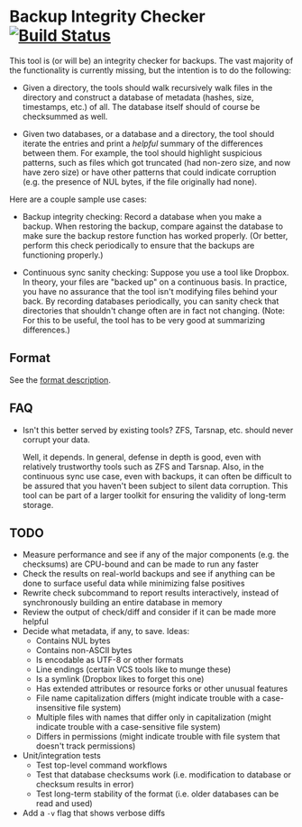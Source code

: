 # Backup Integrity Checker [![Build Status](https://travis-ci.org/elliottslaughter/integrity-checker.svg?branch=master)](https://travis-ci.org/elliottslaughter/integrity-checker)

This tool is (or will be) an integrity checker for backups. The vast
majority of the functionality is currently missing, but the intention
is to do the following:

  * Given a directory, the tools should walk recursively walk files in
    the directory and construct a database of metadata (hashes, size,
    timestamps, etc.) of all. The database itself should of course be
    checksummed as well.

  * Given two databases, or a database and a directory, the tool
    should iterate the entries and print a *helpful* summary of the
    differences between them. For example, the tool should highlight
    suspicious patterns, such as files which got truncated (had
    non-zero size, and now have zero size) or have other patterns that
    could indicate corruption (e.g. the presence of NUL bytes, if the
    file originally had none).

Here are a couple sample use cases:

  * Backup integrity checking: Record a database when you make a
    backup. When restoring the backup, compare against the database to
    make sure the backup restore function has worked properly. (Or
    better, perform this check periodically to ensure that the backups
    are functioning properly.)

  * Continuous sync sanity checking: Suppose you use a tool like
    Dropbox. In theory, your files are "backed up" on a continuous
    basis. In practice, you have no assurance that the tool isn't
    modifying files behind your back. By recording databases
    periodically, you can sanity check that directories that shouldn't
    change often are in fact not changing. (Note: For this to be
    useful, the tool has to be very good at summarizing differences.)

## Format

See the [format description](FORMAT.md).

## FAQ

  * Isn't this better served by existing tools? ZFS, Tarsnap,
    etc. should never corrupt your data.

    Well, it depends. In general, defense in depth is good, even with
    relatively trustworthy tools such as ZFS and Tarsnap. Also, in the
    continuous sync use case, even with backups, it can often be
    difficult to be assured that you haven't been subject to silent
    data corruption. This tool can be part of a larger toolkit for
    ensuring the validity of long-term storage.

## TODO

  * Measure performance and see if any of the major components (e.g. the
    checksums) are CPU-bound and can be made to run any faster
  * Check the results on real-world backups and see if anything can be done
    to surface useful data while minimizing false positives
  * Rewrite check subcommand to report results interactively, instead of
    synchronously building an entire database in memory
  * Review the output of check/diff and consider if it can be made
    more helpful
  * Decide what metadata, if any, to save. Ideas:
      * Contains NUL bytes
      * Contains non-ASCII bytes
      * Is encodable as UTF-8 or other formats
      * Line endings (certain VCS tools like to munge these)
      * Is a symlink (Dropbox likes to forget this one)
      * Has extended attributes or resource forks or other unusual features
      * File name capitalization differs (might indicate trouble with a case-insensitive file system)
      * Multiple files with names that differ only in capitalization (might indicate trouble with a case-sensitive file system)
      * Differs in permissions (might indicate trouble with file system that doesn't track permissions)
  * Unit/integration tests
      * Test top-level command workflows
      * Test that database checksums work (i.e. modification to database or checksum results in error)
      * Test long-term stability of the format (i.e. older databases can be read and used)
  * Add a `-v` flag that shows verbose diffs
